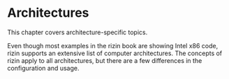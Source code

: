 # Architectures

This chapter covers architecture-specific topics.

Even though most examples in the rizin book are showing Intel x86 code,
rizin supports an extensive list of computer architectures. The concepts
of rizin apply to all architectures, but there are a few differences in
the configuration and usage.

